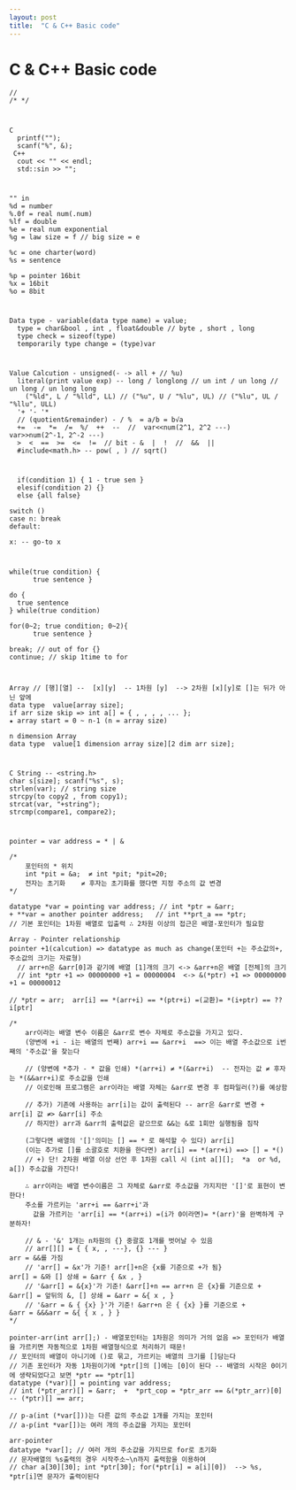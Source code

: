 ```yaml
---
layout: post
title:  "C & C++ Basic code"
---
```


# C & C++ Basic code
    //
    /* */
#
    C 
      printf("");
      scanf("%", &);
     C++
      cout << "" << endl;
      std::sin >> "";
# 
    "" in
    %d = number
    %.0f = real num(.num)
    %lf = double
    %e = real num exponential
    %g = law size = f // big size = e
  
    %c = one charter(word)
    %s = sentence
  
    %p = pointer 16bit
    %x = 16bit
    %o = 8bit
#
    Data type - variable(data type name) = value;
      type = char&bool , int , float&double // byte , short , long
      type check = sizeof(type)
      temporarily type change = (type)var
#
    Value Calcution - unsigned(- -> all + // %u)
      literal(print value exp) -- long / longlong // un int / un long // un long / un long long
        ("%ld", L / "%lld", LL) // ("%u", U / "%lu", UL) // ("%lu", UL / "%llu", ULL)
      '+ '- '*
      // (quotient&remainder) - / %  = a/b = b√a
      +=  -=  *=  /=  %/  ++  --  //  var<<num(2^1, 2^2 ---)  var>>num(2^-1, 2^-2 ---)
      >  <  ==  >=  <=  !=  // bit - &  |  !  //  &&  ||
      #include<math.h> -- pow( , ) // sqrt()

#
      if(condition 1) { 1 - true sen }
      elesif(condition 2) {}
      else {all false}

    switch ()
    case n: break
    default:

    x: -- go-to x

#
    while(true condition) {
          true sentence }
    
    do {
      true sentence
    } while(true condition)
    
    for(0~2; true condition; 0~2){
          true sentence }
    
    break; // out of for {}
    continue; // skip 1time to for

#
    Array // [행][열] --  [x][y]  -- 1차원 [y]  --> 2차원 [x][y]로 []는 뒤가 아닌 앞에 
    data type  value[array size];
    if arr size skip => int a[] = { , , , , ... };
    ★ array start = 0 ~ n-1 (n = array size)
    
    n dimension Array
    data type  value[1 dimension array size][2 dim arr size];
    
#
    C String -- <string.h>
    char s[size]; scanf("%s", s);
    strlen(var); // string size
    strcpy(to copy2 , from copy1);
    strcat(var, "+string");
    strcmp(compare1, compare2);

#
    pointer = var address = * | &
    
    /*
        포인터의 * 위치
        int *pit = &a;  ≠ int *pit; *pit=20;
        전자는 초기화    ≠ 후자는 초기화를 했다면 지정 주소의 값 변경
    */
    
    datatype *var = pointing var address; // int *ptr = &arr;
    + **var = another pointer address;   // int **prt_a == *ptr;
    // 기본 포인터는 1차원 배열로 입출력 ∴ 2차원 이상의 접근은 배열-포인터가 필요함
    
    Array - Pointer relationship
    pointer +1(calcution) => datatype as much as change(포인터 +는 주소값의+, 주소값의 크기는 자료형)
      // arr+n은 &arr[0]과 같기에 배열 [1]개의 크기 <-> &arr+n은 배열 [전체]의 크기
      // int *ptr +1 => 00000000 +1 = 00000004  <-> &(*ptr) +1 => 00000000 +1 = 00000012
    
    // *ptr = arr;  arr[i] == *(arr+i) == *(ptr+i) =(교환)= *(i+ptr) == ?? i[ptr]
    
    /*
        arr이라는 배열 변수 이름은 &arr로 변수 자체로 주소값을 가지고 있다.
        (양변에 +i - i는 배열의 번째) arr+i == &arr+i  ==> 이는 배열 주소값으로 i번째의 '주소값'을 찾는다
        
        // (양변에 *추가 - * 값을 인쇄) *(arr+i) ≠ *(&arr+i)  -- 전자는 값 ≠ 후자는 *(&&arr+i)로 주소값을 인쇄
        // 이로인해 프로그램은 arr이라는 배열 자체는 &arr로 변경 후 컴파일러(?)를 예상함
        
        // 추가) 기존에 사용하는 arr[i]는 값이 출력된다 -- arr은 &arr로 변경 + arr[i] 값 ≠> &arr[i] 주소
        // 하지만) arr과 &arr의 출력값은 같으므로 &&는 &로 1회만 실행됨을 짐작
        
        (그렇다면 배열의 '[]'의미는 [] == * 로 해석할 수 있다) arr[i]
        (이는 추가로 []를 소괄호로 치환을 한다면) arr[i] == *(arr+i) ==> [] = *()
        // +) 단! 2차원 배열 이상 선언 후 1차원 call 시 (int a[][];  *a  or %d, a[]) 주소값을 가진다!
        
        ∴ arr이라는 배열 변수이름은 그 자체로 &arr로 주소값을 가지지만 '[]'로 표현이 변한다!
        주소를 가르키는 'arr+i == &arr+i'과
          값을 가르키는 'arr[i] == *(arr+i) =(i가 0이라면)= *(arr)'을 완벽하게 구분하자!
          
        // & - '&' 1개는 n차원의 {} 중괄호 1개를 벗어날 수 있음
        // arr[][] = { { x, , ---}, {} --- }                             arr = &&를 가짐
        // 'arr[] = &x'가 기준! arr[]+n은 {x를 기준으로 +가 됨}            arr[] = &와 [] 상쇄 = &arr { &x , }
        // '&arr[] = &{x}'가 기준! &arr[]+n == arr+n 은 {x}를 기준으로 +   &arr[] = 앞뒤의 &, [] 상쇄 = &arr = &{ x , }
        // '&arr = & { {x} }'가 기준! &arr+n 은 { {x} }를 기준으로 +       &arr = &&&arr = &{ { x , } }
    */
    
    pointer-arr(int arr[];) - 배열포인터는 1차원은 의미가 거의 없음 => 포인터가 배열을 가르키면 자동적으로 1차원 배열형식으로 처리하기 때문!
    // 포인터의 배열이 아니기에 ()로 묶고, 가르키는 배열의 크기를 []담는다
    // 기존 포인터가 자동 1차원이기에 *ptr[]의 []에는 [0]이 된다 -- 배열의 시작은 0이기에 생략되었다고 보면 *ptr == *ptr[1]
    datatype (*var)[] = pointing var address;
    // int (*ptr_arr)[] = &arr;  +  *prt_cop = *ptr_arr == &(*ptr_arr)[0] -- (*ptr)[] == arr;
    
    // p-a(int (*var[]))는 다른 값의 주소값 1개를 가지는 포인터
    // a-p(int *var[])는 여러 개의 주소값을 가지는 포인터
    
    arr-pointer
    datatype *var[]; // 여러 개의 주소값을 가지므로 for로 초기화
    // 문자배열의 %s출력의 경우 시작주소~\n까지 출력함을 이용하여
    // char a[30][30]; int *ptr[30]; for(*ptr[i] = a[i][0])  --> %s, *ptr[i]면 문자가 출력이된다
    
    
    
    
    
    
